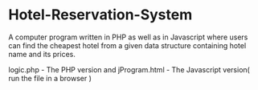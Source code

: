 # Hotel-Reservation-System
A computer program written in PHP as well as in Javascript where users can find the cheapest hotel from a given data structure containing hotel name and its prices.

logic.php - The PHP version and jProgram.html - The Javascript version( run the file in a browser )
